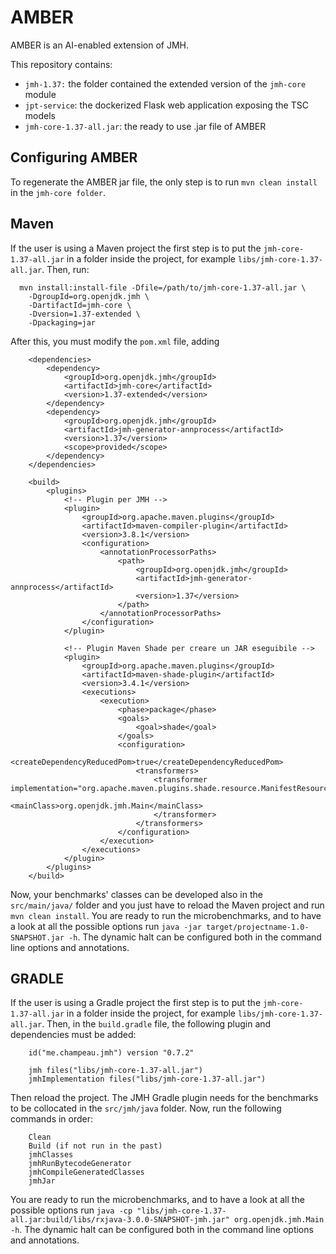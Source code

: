 # AMBER
AMBER is an AI-enabled extension of JMH.

This repository contains: 
- `jmh-1.37:` the folder contained the extended version of the `jmh-core` module
- `jpt-service`: the dockerized Flask web application exposing the TSC models
- `jmh-core-1.37-all.jar`: the ready to use .jar file of AMBER

## Configuring AMBER
To regenerate the AMBER jar file, the only step is to run `mvn clean install` in the `jmh-core folder`.

## Maven
If the user is using a Maven project the first step is to put the `jmh-core-1.37-all.jar` in a folder inside the project, for example `libs/jmh-core-1.37-all.jar`. Then, run:
```
  mvn install:install-file -Dfile=/path/to/jmh-core-1.37-all.jar \
    -DgroupId=org.openjdk.jmh \
    -DartifactId=jmh-core \
    -Dversion=1.37-extended \
    -Dpackaging=jar
```

After this, you must modify the `pom.xml` file, adding
```
    <dependencies>
        <dependency>
            <groupId>org.openjdk.jmh</groupId>
            <artifactId>jmh-core</artifactId>
            <version>1.37-extended</version>
        </dependency>
        <dependency>
            <groupId>org.openjdk.jmh</groupId>
            <artifactId>jmh-generator-annprocess</artifactId>
            <version>1.37</version>
            <scope>provided</scope>
        </dependency>
    </dependencies>

    <build>
        <plugins>
            <!-- Plugin per JMH -->
            <plugin>
                <groupId>org.apache.maven.plugins</groupId>
                <artifactId>maven-compiler-plugin</artifactId>
                <version>3.8.1</version>
                <configuration>
                    <annotationProcessorPaths>
                        <path>
                            <groupId>org.openjdk.jmh</groupId>
                            <artifactId>jmh-generator-annprocess</artifactId>
                            <version>1.37</version>
                        </path>
                    </annotationProcessorPaths>
                </configuration>
            </plugin>

            <!-- Plugin Maven Shade per creare un JAR eseguibile -->
            <plugin>
                <groupId>org.apache.maven.plugins</groupId>
                <artifactId>maven-shade-plugin</artifactId>
                <version>3.4.1</version>
                <executions>
                    <execution>
                        <phase>package</phase>
                        <goals>
                            <goal>shade</goal>
                        </goals>
                        <configuration>
                            <createDependencyReducedPom>true</createDependencyReducedPom>
                            <transformers>
                                <transformer implementation="org.apache.maven.plugins.shade.resource.ManifestResourceTransformer">
                                    <mainClass>org.openjdk.jmh.Main</mainClass>
                                </transformer>
                            </transformers>
                        </configuration>
                    </execution>
                </executions>
            </plugin>
        </plugins>
    </build>
```

Now, your benchmarks' classes can be developed also in the `src/main/java/` folder and you just have to reload the Maven project and run `mvn clean install`.
You are ready to run the microbenchmarks, and to have a look at all the possible options run `java -jar target/projectname-1.0-SNAPSHOT.jar -h`. The dynamic halt can be configured both in the command line options and annotations.

## GRADLE
If the user is using a Gradle project the first step is to put the `jmh-core-1.37-all.jar` in a folder inside the project, for example `libs/jmh-core-1.37-all.jar`.
Then, in the `build.gradle` file, the following plugin and dependencies must be added:
```
    id("me.champeau.jmh") version "0.7.2"

    jmh files("libs/jmh-core-1.37-all.jar")
    jmhImplementation files("libs/jmh-core-1.37-all.jar")
```

Then reload the project. The JMH Gradle plugin needs for the benchmarks to be collocated in the `src/jmh/java` folder. Now, run the following commands in order:
```
    Clean
    Build (if not run in the past)
    jmhClasses
    jmhRunBytecodeGenerator
    jmhCompileGeneratedClasses
    jmhJar
```
You are ready to run the microbenchmarks, and to have a look at all the possible options run `java -cp "libs/jmh-core-1.37-all.jar:build/libs/rxjava-3.0.0-SNAPSHOT-jmh.jar" org.openjdk.jmh.Main -h`. The dynamic halt can be configured both in the command line options and annotations.